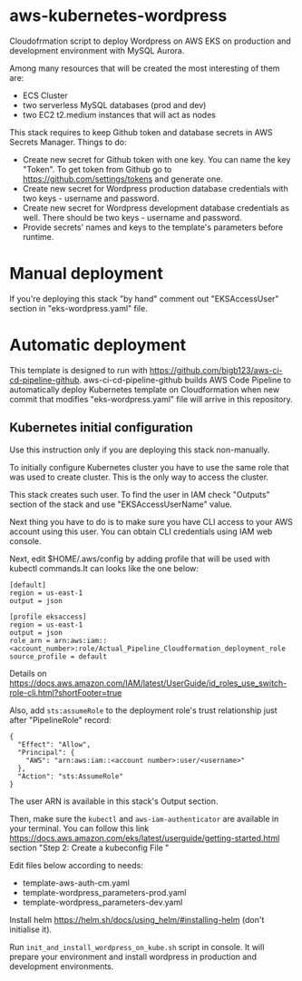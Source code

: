 # aws-kubernetes-wordpress
Cloudofrmation script to deploy Wordpress on AWS EKS on production and
development environment with MySQL Aurora.

Among many resources that will be created the most interesting of them are:
- ECS Cluster
- two serverless MySQL databases (prod and dev)
- two EC2 t2.medium instances that will act as nodes

This stack requires to keep Github token and database secrets in AWS Secrets
Manager. Things to do:
- Create new secret for Github token with one key. You can name the key "Token".
To get token from Github go to https://github.com/settings/tokens and generate
one.
- Create new secret for Wordpress production database credentials with two
keys - username and password.
- Create new secret for Wordpress development database credentials as well.
There should be two keys - username and password.
- Provide secrets' names and keys to the template's parameters before runtime.

# Manual deployment
If you're deploying this stack "by hand" comment out "EKSAccessUser" section in
"eks-wordpress.yaml" file.

# Automatic deployment

This template is designed to run with
https://github.com/bigb123/aws-ci-cd-pipeline-github. aws-ci-cd-pipeline-github
builds AWS Code Pipeline to automatically deploy Kubernetes template on Cloudformation
when new commit that modifies "eks-wordpress.yaml" file will arrive in
this repository.

## Kubernetes initial configuration
Use this instruction only if you are deploying this stack non-manually.

To initially configure Kubernetes cluster you have to use the same role that
was used to create cluster. This is the only way to access the cluster.

This stack creates such user. To find the user in IAM check "Outputs" section of the
stack and use "EKSAccessUserName" value.

Next thing you have to do is to make sure you have CLI access to your AWS
account using this user. You can obtain CLI credentials using IAM web console.

Next, edit $HOME/.aws/config by adding profile that will be used with kubectl
commands.It can looks like the one below:

```
[default]
region = us-east-1
output = json

[profile eksaccess]
region = us-east-1
output = json
role_arn = arn:aws:iam::<account_number>:role/Actual_Pipeline_Cloudformation_deployment_role
source_profile = default
```

Details on https://docs.aws.amazon.com/IAM/latest/UserGuide/id_roles_use_switch-role-cli.html?shortFooter=true

Also, add `sts:assumeRole` to the deployment role's trust relationship just after
"PipelineRole" record:
```
{
  "Effect": "Allow",
  "Principal": {
    "AWS": "arn:aws:iam::<account number>:user/<username>"
  },
  "Action": "sts:AssumeRole"
}
```
The user ARN is available in this stack's Output section.

Then, make sure the `kubectl` and `aws-iam-authenticator` are available in your
terminal. You can follow this link
https://docs.aws.amazon.com/eks/latest/userguide/getting-started.html section
"Step 2: Create a kubeconfig File "

Edit files below according to needs:
- template-aws-auth-cm.yaml
- template-wordpress_parameters-prod.yaml
- template-wordpress_parameters-dev.yaml

Install helm https://helm.sh/docs/using_helm/#installing-helm (don't initialise
it).

Run `init_and_install_wordpress_on_kube.sh` script in console. It will prepare
your environment and install wordpress in production and development
environments.
